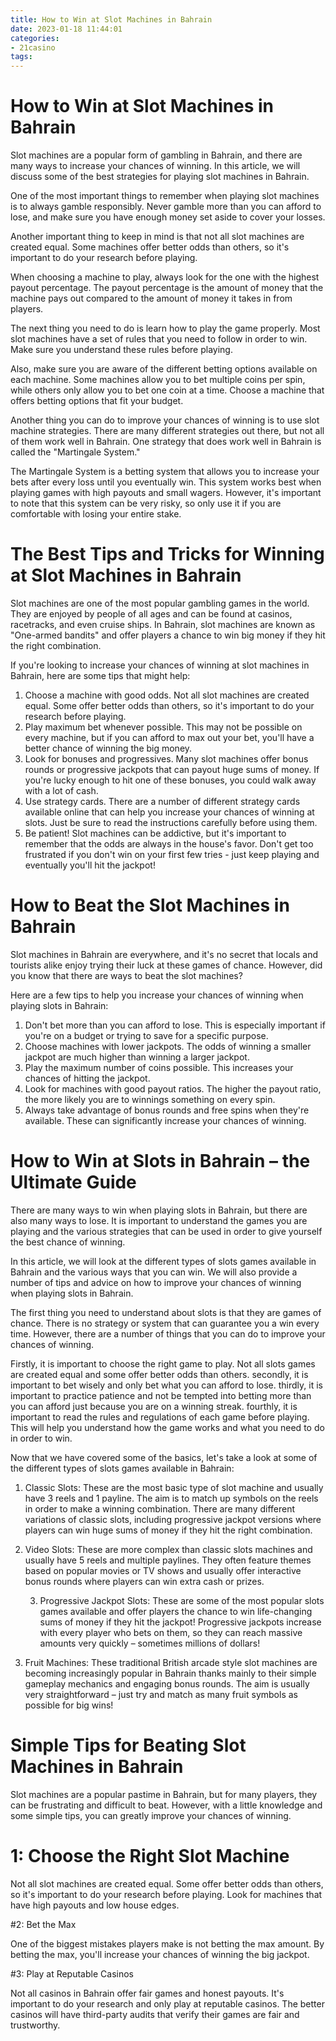 ```yaml
---
title: How to Win at Slot Machines in Bahrain 
date: 2023-01-18 11:44:01
categories:
- 21casino
tags:
---
```



#  How to Win at Slot Machines in Bahrain 

Slot machines are a popular form of gambling in Bahrain, and there are many ways to increase your chances of winning. In this article, we will discuss some of the best strategies for playing slot machines in Bahrain.

One of the most important things to remember when playing slot machines is to always gamble responsibly. Never gamble more than you can afford to lose, and make sure you have enough money set aside to cover your losses.

Another important thing to keep in mind is that not all slot machines are created equal. Some machines offer better odds than others, so it's important to do your research before playing.

When choosing a machine to play, always look for the one with the highest payout percentage. The payout percentage is the amount of money that the machine pays out compared to the amount of money it takes in from players.

The next thing you need to do is learn how to play the game properly. Most slot machines have a set of rules that you need to follow in order to win. Make sure you understand these rules before playing.

Also, make sure you are aware of the different betting options available on each machine. Some machines allow you to bet multiple coins per spin, while others only allow you to bet one coin at a time. Choose a machine that offers betting options that fit your budget.

Another thing you can do to improve your chances of winning is to use slot machine strategies. There are many different strategies out there, but not all of them work well in Bahrain. One strategy that does work well in Bahrain is called the "Martingale System."

The Martingale System is a betting system that allows you to increase your bets after every loss until you eventually win. This system works best when playing games with high payouts and small wagers. However, it's important to note that this system can be very risky, so only use it if you are comfortable with losing your entire stake.

#  The Best Tips and Tricks for Winning at Slot Machines in Bahrain 

Slot machines are one of the most popular gambling games in the world. They are enjoyed by people of all ages and can be found at casinos, racetracks, and even cruise ships. In Bahrain, slot machines are known as "One-armed bandits" and offer players a chance to win big money if they hit the right combination.

If you're looking to increase your chances of winning at slot machines in Bahrain, here are some tips that might help: 

1) Choose a machine with good odds. Not all slot machines are created equal. Some offer better odds than others, so it's important to do your research before playing. 
2) Play maximum bet whenever possible. This may not be possible on every machine, but if you can afford to max out your bet, you'll have a better chance of winning the big money. 
3) Look for bonuses and progressives. Many slot machines offer bonus rounds or progressive jackpots that can payout huge sums of money. If you're lucky enough to hit one of these bonuses, you could walk away with a lot of cash. 
4) Use strategy cards. There are a number of different strategy cards available online that can help you increase your chances of winning at slots. Just be sure to read the instructions carefully before using them.
5) Be patient! Slot machines can be addictive, but it's important to remember that the odds are always in the house's favor. Don't get too frustrated if you don't win on your first few tries - just keep playing and eventually you'll hit the jackpot!

#  How to Beat the Slot Machines in Bahrain 

Slot machines in Bahrain are everywhere, and it's no secret that locals and tourists alike enjoy trying their luck at these games of chance. However, did you know that there are ways to beat the slot machines?

Here are a few tips to help you increase your chances of winning when playing slots in Bahrain:

1. Don't bet more than you can afford to lose. This is especially important if you're on a budget or trying to save for a specific purpose.
2. Choose machines with lower jackpots. The odds of winning a smaller jackpot are much higher than winning a larger jackpot.
3. Play the maximum number of coins possible. This increases your chances of hitting the jackpot.
4. Look for machines with good payout ratios. The higher the payout ratio, the more likely you are to winnings something on every spin.
5. Always take advantage of bonus rounds and free spins when they're available. These can significantly increase your chances of winning.

#  How to Win at Slots in Bahrain – the Ultimate Guide 

There are many ways to win when playing slots in Bahrain, but there are also many ways to lose. It is important to understand the games you are playing and the various strategies that can be used in order to give yourself the best chance of winning.

In this article, we will look at the different types of slots games available in Bahrain and the various ways that you can win. We will also provide a number of tips and advice on how to improve your chances of winning when playing slots in Bahrain.

The first thing you need to understand about slots is that they are games of chance. There is no strategy or system that can guarantee you a win every time. However, there are a number of things that you can do to improve your chances of winning.

Firstly, it is important to choose the right game to play. Not all slots games are created equal and some offer better odds than others. secondly, it is important to bet wisely and only bet what you can afford to lose. thirdly, it is important to practice patience and not be tempted into betting more than you can afford just because you are on a winning streak. fourthly, it is important to read the rules and regulations of each game before playing. This will help you understand how the game works and what you need to do in order to win.

Now that we have covered some of the basics, let's take a look at some of the different types of slots games available in Bahrain:

1) Classic Slots: These are the most basic type of slot machine and usually have 3 reels and 1 payline. The aim is to match up symbols on the reels in order to make a winning combination. There are many different variations of classic slots, including progressive jackpot versions where players can win huge sums of money if they hit the right combination.


2) Video Slots: These are more complex than classic slots machines and usually have 5 reels and multiple paylines. They often feature themes based on popular movies or TV shows and usually offer interactive bonus rounds where players can win extra cash or prizes.



    3) Progressive Jackpot Slots: These are some of the most popular slots games available and offer players the chance to win life-changing sums of money if they hit the jackpot! Progressive jackpots increase with every player who bets on them, so they can reach massive amounts very quickly – sometimes millions of dollars! 

  4) Fruit Machines: These traditional British arcade style slot machines are becoming increasingly popular in Bahrain thanks mainly to their simple gameplay mechanics and engaging bonus rounds. The aim is usually very straightforward – just try and match as many fruit symbols as possible for big wins!

#  Simple Tips for Beating Slot Machines in Bahrain

Slot machines are a popular pastime in Bahrain, but for many players, they can be frustrating and difficult to beat. However, with a little knowledge and some simple tips, you can greatly improve your chances of winning.

# 1: Choose the Right Slot Machine

Not all slot machines are created equal. Some offer better odds than others, so it's important to do your research before playing. Look for machines that have high payouts and low house edges.

#2: Bet the Max

One of the biggest mistakes players make is not betting the max amount. By betting the max, you'll increase your chances of winning the big jackpot.

#3: Play at Reputable Casinos

Not all casinos in Bahrain offer fair games and honest payouts. It's important to do your research and only play at reputable casinos. The better casinos will have third-party audits that verify their games are fair and trustworthy.